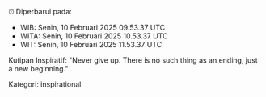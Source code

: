 ⏰ Diperbarui pada:
- WIB: Senin, 10 Februari 2025 09.53.37 UTC
- WITA: Senin, 10 Februari 2025 10.53.37 UTC
- WIT: Senin, 10 Februari 2025 11.53.37 UTC

Kutipan Inspiratif:
"Never give up. There is no such thing as an ending, just a new beginning."


Kategori: inspirational

